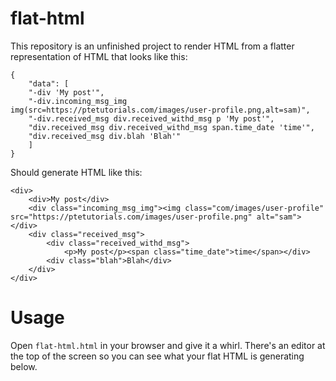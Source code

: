 # flat-html
This repository is an unfinished project to render HTML from a flatter representation of HTML that looks like this:

```
{
    "data": [
	"-div 'My post'",
	"-div.incoming_msg_img img(src=https://ptetutorials.com/images/user-profile.png,alt=sam)",
	"-div.received_msg div.received_withd_msg p 'My post'",
	"div.received_msg div.received_withd_msg span.time_date 'time'",
	"div.received_msg div.blah 'Blah'"
    ]
}
```

Should generate HTML like this:

```
<div>
    <div>My post</div>
    <div class="incoming_msg_img"><img class="com/images/user-profile" src="https://ptetutorials.com/images/user-profile.png" alt="sam"></div>
    <div class="received_msg">
        <div class="received_withd_msg">
            <p>My post</p><span class="time_date">time</span></div>
        <div class="blah">Blah</div>
    </div>
</div>
```

# Usage

Open `flat-html.html` in your browser and give it a whirl. There's an editor at the top of the screen so you can see what your flat HTML is generating below.
